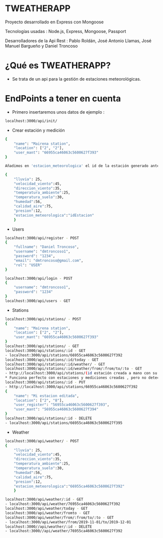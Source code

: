 # TWEATHERAPP
Proyecto desarrollado en Express con Mongoose

Tecnologías usadas : Node.js, Express, Mongoose, Passport

Desarrolladores de la Api Rest : Pablo Roldán, José Antonio Llamas, José Manuel Bargueño y Daniel Troncoso

# ¿Qué es TWEATHERAPP?

- Se trata de un api para la gestión de estaciones meteorológicas.

# EndPoints a tener en cuenta

- Primero insertaremos unos datos de ejemplo :

```bash
localhost:3000/api/init/
```

- Crear estación y medición

```bash
{
	"name": "Mairena station",
	"location": ["2", "2"],
	"user_mant": "66955ca46063c5600627f393"
}

Añadimos en 'estacion_meteorologica' el id de la estación generado anteriormente

{
    "lluvia": 25,
    "velocidad_viento":45,
    "direccion_viento":35,
    "temperatura_ambiente":25,
    "temperatura_suelo":30,
    "humedad":56,
    "calidad_aire":75,
    "presion":12,
    "estacion_meteorologica":"idEstacion"
    }
```

- Users

```bash
localhost:3000/api/register - POST
{
	"fullname": "Daniel Troncoso",
	"username": "dmtroncoso1",
	"password": "1234",
	"email": "dmtroncoso@gmail.com",
	"rol": "USER"
}

localhost:3000/api/login - POST
{
	"username": "dmtroncoso1",
	"password": "1234"
}
localhost:3000/api/users - GET
```

- Stations

```bash
localhost:3000/api/stations/ - POST
{
	"name": "Mairena station",
	"location": ["2", "2"],
	"user_mant": "66955ca46063c5600627f393"
}
localhost:3000/api/stations/ - GET
localhost:3000/api/stations/:id - GET
- localhost:3000/api/stations/66955ca46063c5600627f392  
localhost:3000/api/stations/:id/today - GET
localhost:3000/api/stations/:id/weather/ - GET
localhost:3000/api/stations/:id/weather/from/:from/to/:to - GET
- http://localhost:3000/api/stations/(id estación creada a mano con su medición)/weather/from/2019-01-01/to/2020-12-30
* Funciona perfecto con estaciones y mediciones creadas , pero no detecta bien las fechas del init
localhost:3000/api/stations/:id - PUT
- http://localhost:3000/api/stations/66955ca46063c5600627f392
{
	"name": "Mi estacion editada",
	"location": ["2", "8"],
	"user_register": "56955ca46063c5600627f393",
	"user_mant": "56955ca46063c5600627f394"
}
localhost:3000/api/stations/:id - DELETE
- localhost:3000/api/stations/66955ca46063c5600627f395

```

- Weather

```bash
localhost:3000/api/weather/ - POST
{
    "lluvia": 25,
    "velocidad_viento":45,
    "direccion_viento":35,
    "temperatura_ambiente":25,
    "temperatura_suelo":30,
    "humedad":56,
    "calidad_aire":75,
    "presion":12,
    "estacion_meteorologica":"66955ca46063c5600627f392"
    }

localhost:3000/api/weather/:id - GET
- localhost:3000/api/weather/76955ca46063c5600627f392
localhost:3000/api/weather/today - GET
localhost:3000/api/weather/fromto - GET
localhost:3000/api/weather/from/:from/to/:to - GET
- localhost:3000/api/weather/from/2019-11-01/to/2019-12-01
localhost:3000//api/weather/:id - DELETE
- localhost:3000//api/weather/76955ca46063c5600627f392 
```
